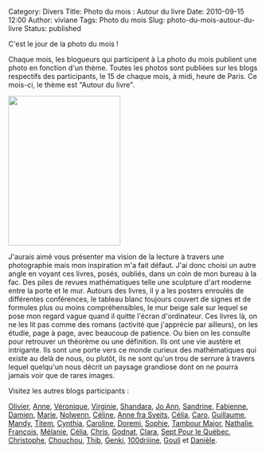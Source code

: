 Category: Divers
Title: Photo du mois : Autour du livre
Date: 2010-09-15 12:00
Author: viviane
Tags: Photo du mois
Slug: photo-du-mois-autour-du-livre
Status: published

C'est le jour de la photo du mois !

Chaque mois, les blogueurs qui participent à La photo du mois publient une photo en fonction d'un thème. Toutes les photos sont publiées sur les blogs respectifs des participants, le 15 de chaque mois, à midi, heure de Paris. Ce mois-ci, le thème est "Autour du livre".

<a href="http://www.viviane-voyages.com/wp-content/uploads/2010/09/P1010891.jpg"><img class="aligncenter size-medium wp-image-1626" title="Photo du mois" src="http://www.viviane-voyages.com/wp-content/uploads/2010/09/P1010891-225x300.jpg" alt="" width="225" height="300" /></a>

J'aurais aimé vous présenter ma vision de la lecture à travers une photographie mais mon inspiration m'a fait défaut. J'ai donc choisi un autre angle en voyant ces livres, posés, oubliés, dans un coin de mon bureau à la fac. Des piles de revues mathématiques telle une sculpture d'art moderne entre la porte et le mur. Autours des livres, il y a les posters enroulés de différentes conférences, le tableau blanc toujours couvert de signes et de formules plus ou moins compréhensibles, le mur beige sale sur lequel se pose mon regard vague quand il quitte l'écran d'ordinateur. Ces livres là, on ne les lit pas comme des romans (activité que j'apprécie par ailleurs), on les étudie, page à page, avec beaucoup de patience. Ou bien on les consulte pour retrouver un théorème ou une définition. Ils ont une vie austère et intrigante. Ils sont une porte vers ce monde curieux des mathématiques qui existe au delà de nous, ou plutôt, ils ne sont qu'un trou de serrure à travers lequel quelqu'un nous décrit un paysage grandiose dont on ne pourra jamais voir que de rares images.

Visitez les autres blogs participants :

<a href="http://www.olivierdemontreal.ca/" target="_blank">Olivier</a>, <a href="http://anne-tranche-de-vie.over-blog.com/" target="_blank">Anne</a>, <a href="http://veroniquem.blogspot.com/" target="_blank">Véronique</a>, <a href="http://photoblogonline.canalblog.com/" target="_blank">Virginie</a>, <a href="http://shandara.blogspot.com/" target="_blank">Shandara</a>, <a href="http://ladybirdisms.blogspirit.com/" target="_blank">Jo Ann</a>, <a href="http://sandrinexpat.wordpress.com/" target="_blank">Sandrine</a>, <a href="http://lostandfoundinlondon.wordpress.com/" target="_blank">Fabienne</a>, <a href="http://www.cabaneasucre.siteperso.net/" target="_blank">Damien</a>, <a href="http://marieetfrank.blogspot.com/" target="_blank">Marie</a>, <a href="http://graindesucre.com/hermineorignal/" target="_blank">Nolwenn</a>, <a href="http://frenchiesinparis.over-blog.com/" target="_blank">Céline</a>, <a href="http://www.numerimages.ch/bloganne" target="_blank">Anne fra Sveits</a>, <a href="http://poutineettartiflette.blogspot.com/" target="_blank">Célia</a>, <a href="http://letohubohudecaro.canalblog.com/" target="_blank">Caro</a>, <a href="http://guillaume-online.blogspot.com/" target="_blank">Guillaume</a>, <a href="http://mandystockholm.com/" target="_blank">Mandy</a>, <a href="http://www.titem.fr/" target="_blank">Titem</a>, <a href="http://www.boeingbleudemer.com/" target="_blank">Cynthia</a>, <a href="http://www.lespetitsbarbus.blogspot.com/" target="_blank">Caroline</a>, <a href="http://doremi.bleublog.lematin.ch/" target="_blank">Doremi</a>, <a href="http://malife.me/" target="_blank">Sophie</a>, <a href="http://www.tambour-major.blogspot.com/" target="_blank">Tambour Major</a>, <a href="http://voyageusecomtoise.wordpress.com/" target="_blank">Nathalie</a>, <a href="http://vudubalcon.blogspot.com/" target="_blank">François</a>, <a href="http://princesserosemon.canalblog.com/" target="_blank">Mélanie</a>, <a href="http://www.cabanocanada.com/" target="_blank">Célia</a>, <a href="http://suissefoto.blogspot.com/" target="_blank">Chris</a>, <a href="http://godnat.blogspot.com/" target="_blank">Godnat</a>, <a href="http://dunepommealautre.blogspot.com/" target="_blank">Clara</a>, <a href="http://7pourlequebec.blogspot.com/" target="_blank">Sept Pour le Québec</a>, <a href="http://jevoulais-vousdire.blogspot.com/" target="_blank">Christophe</a>, <a href="http://canadians.over-blog.com/" target="_blank">Chouchou</a>, <a href="http://carroir.over-blog.com/" target="_blank">Thib</a>, <a href="http://jessicawilhide.wordpress.com/" target="_blank">Genki</a>, <a href="http://www.reverdailleurs.com/" target="_blank">100driiine</a>, <a href="http://gouli68.blogspot.com/" target="_blank">Gouli</a> et <a href="http://latribudanaximandre.com/" target="_blank">Danièle</a>.